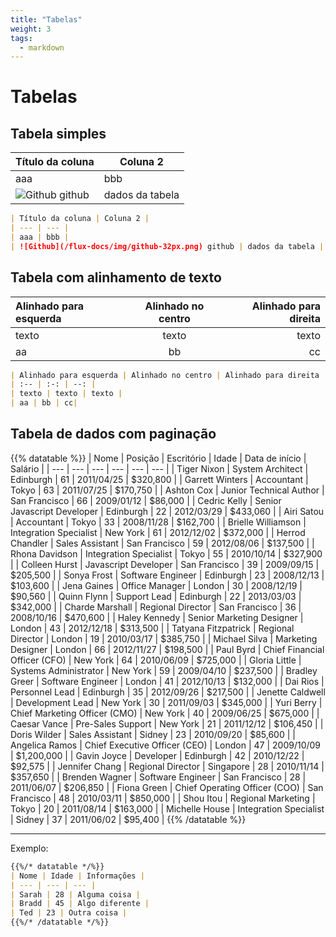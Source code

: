 ```yaml
---
title: "Tabelas"
weight: 3
tags:
  - markdown
---
```


# Tabelas

## Tabela simples

| Título da coluna | Coluna 2 |
| --- | --- |
| aaa | bbb |
| ![Github](/flux-docs/img/github-32px.png) github | dados da tabela |

```markdown
| Título da coluna | Coluna 2 |
| --- | --- |
| aaa | bbb |
| ![Github](/flux-docs/img/github-32px.png) github | dados da tabela |
```

## Tabela com alinhamento de texto

| Alinhado para esquerda | Alinhado no centro | Alinhado para direita |
| :-- | :-: | --: |
| texto | texto | texto |
| aa | bb | cc|

```markdown
| Alinhado para esquerda | Alinhado no centro | Alinhado para direita |
| :-- | :-: | --: |
| texto | texto | texto |
| aa | bb | cc|
```

## Tabela de dados com paginação

{{% datatable %}}
| Nome | Posição | Escritório | Idade | Data de início | Salário |
| --- | --- | --- | --- | --- | --- |
| Tiger Nixon | System Architect | Edinburgh | 61 | 2011/04/25 | $320,800 |
| Garrett Winters | Accountant | Tokyo | 63 | 2011/07/25 | $170,750 |
| Ashton Cox | Junior Technical Author | San Francisco | 66 | 2009/01/12 | $86,000 |
| Cedric Kelly | Senior Javascript Developer | Edinburgh | 22 | 2012/03/29 | $433,060 |
| Airi Satou | Accountant | Tokyo | 33 | 2008/11/28 | $162,700 |
| Brielle Williamson | Integration Specialist | New York | 61 | 2012/12/02 | $372,000 |
| Herrod Chandler | Sales Assistant | San Francisco | 59 | 2012/08/06 | $137,500 |
| Rhona Davidson | Integration Specialist | Tokyo | 55 | 2010/10/14 | $327,900 |
| Colleen Hurst | Javascript Developer | San Francisco | 39 | 2009/09/15 | $205,500 |
| Sonya Frost | Software Engineer | Edinburgh | 23 | 2008/12/13 | $103,600 |
| Jena Gaines | Office Manager | London | 30 | 2008/12/19 | $90,560 |
| Quinn Flynn | Support Lead | Edinburgh | 22 | 2013/03/03 | $342,000 |
| Charde Marshall | Regional Director | San Francisco | 36 | 2008/10/16 | $470,600 |
| Haley Kennedy | Senior Marketing Designer | London | 43 | 2012/12/18 | $313,500 |
| Tatyana Fitzpatrick | Regional Director | London | 19 | 2010/03/17 | $385,750 |
| Michael Silva | Marketing Designer | London | 66 | 2012/11/27 | $198,500 |
| Paul Byrd | Chief Financial Officer (CFO) | New York | 64 | 2010/06/09 | $725,000 |
| Gloria Little | Systems Administrator | New York | 59 | 2009/04/10 | $237,500 |
| Bradley Greer | Software Engineer | London | 41 | 2012/10/13 | $132,000 |
| Dai Rios | Personnel Lead | Edinburgh | 35 | 2012/09/26 | $217,500 |
| Jenette Caldwell | Development Lead | New York | 30 | 2011/09/03 | $345,000 |
| Yuri Berry | Chief Marketing Officer (CMO) | New York | 40 | 2009/06/25 | $675,000 |
| Caesar Vance | Pre-Sales Support | New York | 21 | 2011/12/12 | $106,450 |
| Doris Wilder | Sales Assistant | Sidney | 23 | 2010/09/20 | $85,600 |
| Angelica Ramos | Chief Executive Officer (CEO) | London | 47 | 2009/10/09 | $1,200,000 |
| Gavin Joyce | Developer | Edinburgh | 42 | 2010/12/22 | $92,575 |
| Jennifer Chang | Regional Director | Singapore | 28 | 2010/11/14 | $357,650 |
| Brenden Wagner | Software Engineer | San Francisco | 28 | 2011/06/07 | $206,850 |
| Fiona Green | Chief Operating Officer (COO) | San Francisco | 48 | 2010/03/11 | $850,000 |
| Shou Itou | Regional Marketing | Tokyo | 20 | 2011/08/14 | $163,000 |
| Michelle House | Integration Specialist | Sidney | 37 | 2011/06/02 | $95,400 |
{{% /datatable %}}

---

Exemplo:

```markdown
{{%/* datatable */%}}
| Nome | Idade | Informações |
| --- | --- | --- |
| Sarah | 28 | Alguma coisa |
| Bradd | 45 | Algo diferente |
| Ted | 23 | Outra coisa |
{{%/* /datatable */%}}
```
